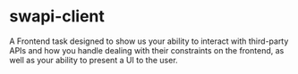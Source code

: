 # swapi-client
 A Frontend task designed to show us your ability to interact with third-party APIs and how you handle dealing with their constraints on the frontend, as well as your ability to present a UI to the user.

